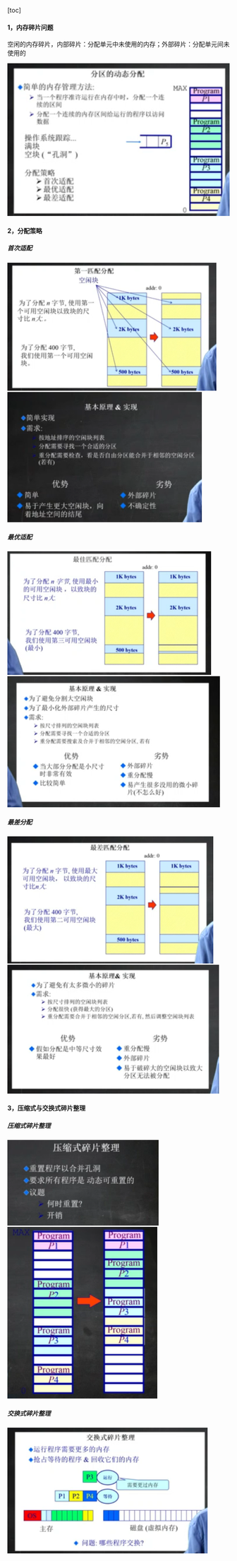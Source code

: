 [toc]



#### 1，内存碎片问题

空闲的内存碎片，内部碎片：分配单元中未使用的内存；外部碎片：分配单元间未使用的

![image-20231107154436430](./image/image_3.3%E8%BF%9E%E7%BB%AD%E5%86%85%E5%AD%98%E5%88%86%E9%85%8D/image-20231107154436430.png)

#### 2，分配策略

##### 首次适配

<img src="./image/image_3.3%E8%BF%9E%E7%BB%AD%E5%86%85%E5%AD%98%E5%88%86%E9%85%8D/image-20231107154614516.png" alt="image-20231107154614516" style="zoom:67%;" />

<img src="./image/image_3.3%E8%BF%9E%E7%BB%AD%E5%86%85%E5%AD%98%E5%88%86%E9%85%8D/image-20231107155729464.png" alt="image-20231107155729464" style="zoom:67%;" />

##### 最优适配

<img src="./image/image_3.3%E8%BF%9E%E7%BB%AD%E5%86%85%E5%AD%98%E5%88%86%E9%85%8D/image-20231107155950913.png" alt="image-20231107155950913" style="zoom:67%;" />

<img src="./image/image_3.3%E8%BF%9E%E7%BB%AD%E5%86%85%E5%AD%98%E5%88%86%E9%85%8D/image-20231107160101993.png" alt="image-20231107160101993" style="zoom:67%;" />

##### 最差分配

<img src="./image/image_3.3%E8%BF%9E%E7%BB%AD%E5%86%85%E5%AD%98%E5%88%86%E9%85%8D/image-20231107160224696.png" alt="image-20231107160224696" style="zoom:67%;" />

<img src="./image/image_3.3%E8%BF%9E%E7%BB%AD%E5%86%85%E5%AD%98%E5%88%86%E9%85%8D/image-20231107160423429.png" alt="image-20231107160423429" style="zoom:67%;" />

#### 3，压缩式与交换式碎片整理

##### 压缩式碎片整理

<img src="./image/image_3.3%E8%BF%9E%E7%BB%AD%E5%86%85%E5%AD%98%E5%88%86%E9%85%8D/image-20231107160901051.png" alt="image-20231107160901051" style="zoom:67%;" />

<img src="./image/image_3.3%E8%BF%9E%E7%BB%AD%E5%86%85%E5%AD%98%E5%88%86%E9%85%8D/image-20231107161136398.png" alt="image-20231107161136398" style="zoom:67%;" />

##### 交换式碎片整理

<img src="./image/image_3.3%E8%BF%9E%E7%BB%AD%E5%86%85%E5%AD%98%E5%88%86%E9%85%8D/image-20231107162048240.png" alt="image-20231107162048240" style="zoom:67%;" />

